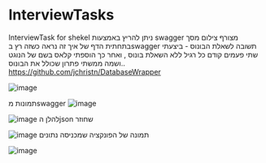 # InterviewTasks
InterviewTask for shekel
ניתן להריץ באמצעות swagger מצורף צילום מסך בתחתית הדף של איך זה נראה כשזה רץ בswagger
תשובה לשאלת הבונוס - ביצעתי שתי פעמים קודם כל רגיל ללא השאלת בונוס , ואחר כך הוספתי קלאס בשם של הנוגט ושמה ממשתי פתרון שכולל את הבונוס..
https://github.com/jchristn/DatabaseWrapper


![image](https://github.com/hamyo1/InterviewTasks/assets/48315227/3d08e9c8-1e67-466f-ae2c-322e21beaefe)



תמונות מswagger
![image](https://github.com/hamyo1/InterviewTasks/assets/48315227/9be5ebaf-f7f2-49c6-a866-5f3df7f17895)

![image](https://github.com/hamyo1/InterviewTasks/assets/48315227/4c599ae6-99e7-4b7b-8cb9-d104aaf19943)
להלן הjson שחוזר


![image](https://github.com/hamyo1/InterviewTasks/assets/48315227/214896dc-9e2d-47b0-9f3a-8e6ad6e88140)
תמונה של הפונקציה שמכניסה נתונים

![image](https://github.com/hamyo1/InterviewTasks/assets/48315227/32060700-7e1e-425d-84f9-b736efcc8c1d)




